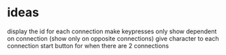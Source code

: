 # ideas
display the id for each connection
make keypresses only show dependent on connection (show only on opposite connections)
give character to each connection
start button for when there are 2 connections